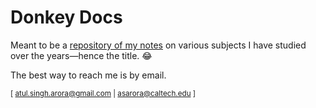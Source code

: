# Donkey Docs

Meant to be a [repository of my notes](https://donkeydocs.github.io) on various subjects I have studied over the years—hence the title. 😂 

The best way to reach me is by email.

<sub> [ atul.singh.arora@gmail.com | asarora@caltech.edu ] </sub>